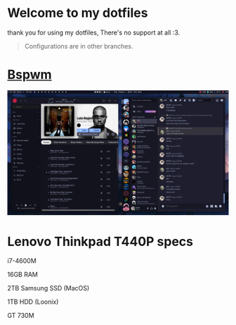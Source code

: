 # Welcome to my dotfiles

thank you for using my dotfiles, There's no support at all :3.

>Configurations are in other branches.

# [Bspwm](https://github.com/Fluffyzwz/dotfiles/tree/bspwm)
![bspwm](./images/iy0yo4jm.png)

# Lenovo Thinkpad T440P specs
i7-4600M

16GB RAM

2TB Samsung SSD (MacOS)

1TB HDD (Loonix)

GT 730M
